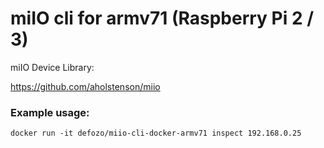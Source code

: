 # miIO cli for armv71 (Raspberry Pi 2 / 3)

miIO Device Library:

https://github.com/aholstenson/miio

### Example usage:

`docker run -it defozo/miio-cli-docker-armv71 inspect 192.168.0.25`
